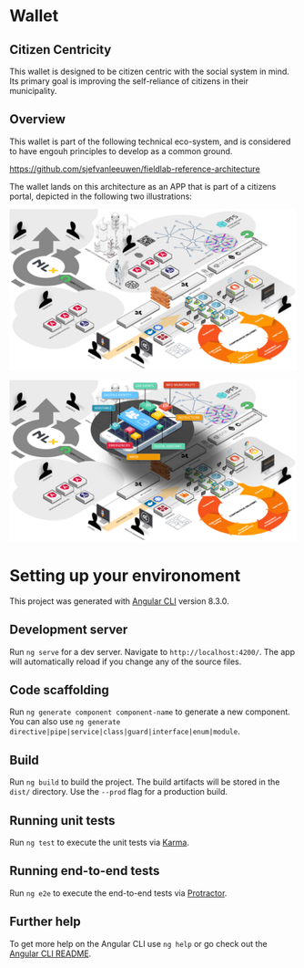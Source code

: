 # Wallet

## Citizen Centricity

This wallet is designed to be citizen centric with the social system in mind. Its primary goal is improving the self-reliance of citizens in their municipality.

## Overview

This wallet is part of the following technical eco-system, and is considered to have engouh principles to develop as a common ground.

https://github.com/sjefvanleeuwen/fieldlab-reference-architecture

The wallet lands on this architecture as an APP that is part of a citizens portal, depicted in the following two illustrations:

![Ecosystem](doc/img/ecosystem.png "Ecosystem")

![Wallet Ecosystem](doc/img/wallet-ecosystem.png "Wallet Ecosystem")

# Setting up your environoment

This project was generated with [Angular CLI](https://github.com/angular/angular-cli) version 8.3.0.

## Development server

Run `ng serve` for a dev server. Navigate to `http://localhost:4200/`. The app will automatically reload if you change any of the source files.

## Code scaffolding

Run `ng generate component component-name` to generate a new component. You can also use `ng generate directive|pipe|service|class|guard|interface|enum|module`.

## Build

Run `ng build` to build the project. The build artifacts will be stored in the `dist/` directory. Use the `--prod` flag for a production build.

## Running unit tests

Run `ng test` to execute the unit tests via [Karma](https://karma-runner.github.io).

## Running end-to-end tests

Run `ng e2e` to execute the end-to-end tests via [Protractor](http://www.protractortest.org/).

## Further help

To get more help on the Angular CLI use `ng help` or go check out the [Angular CLI README](https://github.com/angular/angular-cli/blob/master/README.md).
